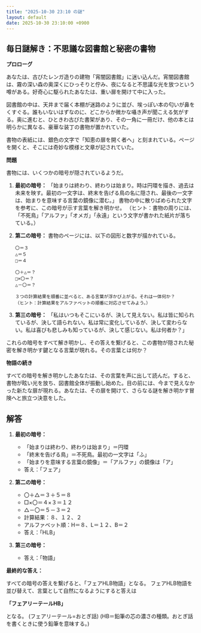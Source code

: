 ```yaml
---
title: "2025-10-30 23:10 の謎"
layout: default
date: 2025-10-30 23:10:00 +0900
---
```

## 毎日謎解き：不思議な図書館と秘密の書物

**プロローグ**

あなたは、古びたレンガ造りの建物「宵闇図書館」に迷い込んだ。宵闇図書館は、霧の深い森の奥深くにひっそりと佇み、夜になると不思議な光を放つという噂がある。好奇心に駆られたあなたは、重い扉を開けて中に入った。

図書館の中は、天井まで届く本棚が迷路のように並び、埃っぽい本の匂いが鼻をくすぐる。誰もいないはずなのに、どこからか微かな囁き声が聞こえる気がする。奥に進むと、ひときわ古びた書架があり、その一角に一冊だけ、他の本とは明らかに異なる、豪華な装丁の書物が置かれていた。

書物の表紙には、銀色の文字で「知恵の扉を開く者へ」と刻まれている。ページを開くと、そこには奇妙な模様と文章が記されていた。

**問題**

書物には、いくつかの暗号が隠されているようだ。

1.  **最初の暗号：**
    「始まりは終わり、終わりは始まり。時は円環を描き、過去は未来を映す。最初の一文字は、終末を告げる鳥の名に隠され、最後の一文字は、始まりを意味する言葉の鏡像に潜む。」
    書物の中に散りばめられた文字を参考に、この暗号が示す言葉を解き明かせ。
    （ヒント：書物の周りには、「不死鳥」「アルファ」「オメガ」「永遠」という文字が書かれた紙片が落ちている。）

2.  **第二の暗号：**
    書物のページには、以下の図形と数字が描かれている。
    ```
    〇＝３
    △＝５
    □＝４

    〇＋△＝？
    □×〇＝？
    △－〇＝？

    ３つの計算結果を順番に並べると、ある言葉が浮かび上がる。それは一体何か？
    （ヒント：計算結果をアルファベットの順番に対応させてみよう。）
    ```

3. **第三の暗号：**
    「私はいつもそこにいるが、決して見えない。私は皆に知られているが、決して語られない。私は常に変化しているが、決して変わらない。私は喜びも悲しみも知っているが、決して感じない。私は何者か？」

これらの暗号をすべて解き明かし、その答えを繋げると、この書物が隠された秘密を解き明かす鍵となる言葉が現れる。その言葉とは何か？

**物語の続き**

すべての暗号を解き明かしたあなたは、その言葉を声に出して読んだ。すると、書物が眩い光を放ち、図書館全体が振動し始めた。目の前には、今まで見えなかった新たな扉が現れる。あなたは、その扉を開けて、さらなる謎を解き明かす冒険へと旅立つ決意をした。

## 解答

1.  **最初の暗号：**
    *   「始まりは終わり、終わりは始まり」＝円環
    *   「終末を告げる鳥」＝不死鳥。最初の一文字は「ふ」
    *   「始まりを意味する言葉の鏡像」＝「アルファ」の鏡像は「ア」
    *   答え：「フェア」

2.  **第二の暗号：**
    *   〇＋△＝３＋５＝８
    *   □×〇＝４×３＝１２
    *   △－〇＝５－３＝２
    *   計算結果：８、１２、２
    *   アルファベット順：H＝８、L＝１２、B＝２
    *   答え：「HLB」

3.  **第三の暗号：**
    *   答え：「物語」

**最終的な答え：**

すべての暗号の答えを繋げると、「フェアHLB物語」となる。
フェアHLB物語を並び替えて、言葉として自然になるようにすると答えは

**「フェアリーテールHB」**

となる。
(フェアリーテール=おとぎ話)
(HB＝鉛筆の芯の濃さの種類。おとぎ話を書くときに使う鉛筆を意味する。)
